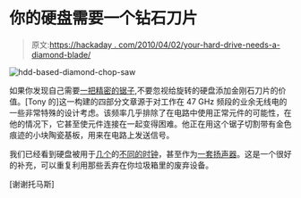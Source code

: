 # 你的硬盘需要一个钻石刀片

> 原文:[https://hackaday . com/2010/04/02/your-hard-drive-needs-a-diamond-blade/](https://hackaday.com/2010/04/02/your-hard-drive-needs-a-diamond-blade/)

![](../Images/3740b19b805621088b98914cee50799d.png "hdd-based-diamond-chop-saw")

如果你发现自己需要[一把精密的锯子](http://mightyohm.com/blog/2009/07/tonys-diamond-chop-saw-part-1/),不要忽视给旋转的硬盘添加金刚石刀片的价值。[Tony 的]这一构建的四部分文章源于对工作在 47 GHz 频段的业余无线电的一些非常特殊的设计考虑。该频率几乎排除了在电路中使用正常元件的可能性，在他的情况下，它甚至使元件连接在一起变得困难。他正在用这个锯子切割带有金色痕迹的小块陶瓷基板，用来在电路上发送信号。

我们已经看到硬盘被用于[几个](http://hackaday.com/2010/03/20/pov-clock-inside-acrylic-block/)的[不同的时钟](http://hackaday.com/2010/03/06/strobeshnik-an-hdd-clock/)，甚至作为[一套扬声器](http://hackaday.com/2009/09/14/classy-hard-drive-speaker-set/)。这是一个很好的补充，可以重复利用那些丢弃在你垃圾箱里的废弃设备。

[谢谢托马斯]
